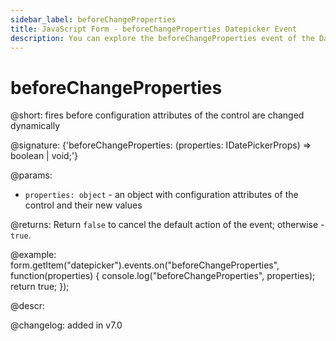 ```yaml
---
sidebar_label: beforeChangeProperties
title: JavaScript Form - beforeChangeProperties Datepicker Event 
description: You can explore the beforeChangeProperties event of the Datepicker control of Form in the documentation of the DHTMLX JavaScript UI library. Browse developer guides and API reference, try out code examples and live demos, and download a free 30-day evaluation version of DHTMLX Suite.
---
```


# beforeChangeProperties

@short: fires before configuration attributes of the control are changed dynamically

@signature: {'beforeChangeProperties: (properties: IDatePickerProps) => boolean | void;'}

@params:
- `properties: object` - an object with configuration attributes of the control and their new values

@returns:
Return `false` to cancel the default action of the event; otherwise - `true`.

@example:
form.getItem("datepicker").events.on("beforeChangeProperties", function(properties) {
    console.log("beforeChangeProperties", properties);
    return true;
});

@descr:

@changelog: added in v7.0

[comment]: # (@relatedapi: form/api/calendar/calendar_setproperties_method.md)
